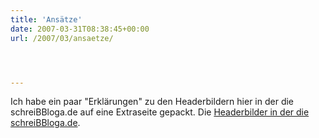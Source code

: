 ```yaml
---
title: 'Ansätze'
date: 2007-03-31T08:38:45+00:00
url: /2007/03/ansaetze/




---
```

Ich habe ein paar "Erklärungen" zu den Headerbildern hier in der die schreiBBloga.de auf eine Extraseite gepackt. Die [Headerbilder in der die schreiBBloga.de][1].

 [1]: http://die.schreibbloga.de/header-bilder
